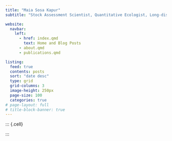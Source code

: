 ```yaml
---
title: "Maia Sosa Kapur"
subtitle: "Stock Assessment Scientist, Quantitative Ecologist, Long-distance Runner"

website:
  navbar: 
    left:
      - href: index.qmd
        text: Home and Blog Posts
      - about.qmd
      - publications.qmd

listing:
  feed: true
  contents: posts
  sort: "date desc"
  type: grid
  grid-columns: 3
  image-height: 250px
  page-size: 100
  categories: true
# page-layout: full
# title-block-banner: true
---
```


::: {.cell}

:::

